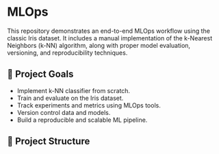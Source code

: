 
# MLOps

This repository demonstrates an end-to-end MLOps workflow using the classic Iris dataset. It includes a manual implementation of the k-Nearest Neighbors (k-NN) algorithm, along with proper model evaluation, versioning, and reproducibility techniques.

## 🚀 Project Goals

- Implement k-NN classifier from scratch.
- Train and evaluate on the Iris dataset.
- Track experiments and metrics using MLOps tools.
- Version control data and models.
- Build a reproducible and scalable ML pipeline.

## 📁 Project Structure

